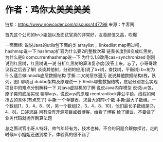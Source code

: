 # 作者：鸡你太美美美美

链接：https://www.nowcoder.com/discuss/447798
来源：牛客网



首先这个公司的hr小姐姐以及面试官真的非常好，友善颜值又高，吹爆

 一面面经:
 说说Java的utils包下面的类
 arraylist ，linkedlist
 map用过吗，hashmap说一下
 hashmap扩容为什么要2的整数次幂
 链表长度到8变成红黑树，为什么是8
 comcurrenthashmap说一下
 为什么1.8改用cas+synchronized
 刚刚说到红黑树，红黑树说一说
 分析红黑树的算法复杂度(没答上来，忘了，小哥哥建议我之后去了解)
 谈谈其他树，分别的应用(说了b+树，查找树，平衡树)
 b+树为什么适合做innodb底层数据结构
 手撕:二叉树层序遍历
 说说其他数据结构(栈，队列，图)
 聊项目
 dubbo架构及原理说一下
 Redis哪些数据结构，底层分别怎么实现
 项目中的难点分别解释一下
 对java虚拟机的了解
 说说Java内存模型
 说说juc包，原子类的底层实现
 聊聊aqs，说说aqs的原理
 reentrantlock非公平锁，线程如何抢占的具体(有点忘了)
 手撕:一个单链表，求最大的前k个数
 手撕:最大子数组。一个数组[1，3，4，8，9]，另一个数组[2，3，4，8，10]，他们最长子数组是[3，4，8]。口述思路
 问有没有开源项目或者博客，给看了博客
 给了建议，不要做了业务代码就抛弃刷算法题


 总之面试官小哥人特好，帅气年轻有为，技术也棒，不会的问题会跟你探讨。走的时候hr小姐姐还送到楼下，体验真的很不错了